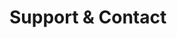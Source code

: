 <!-- Space: AnsibleRoleTemplate -->
<!-- Parent: Project -->
<!-- Title: Project Support -->

<!-- Label: Support and Contact -->
<!-- Include: docs/disclaimer.md -->
<!-- Include: ac:toc -->

# Support & Contact
